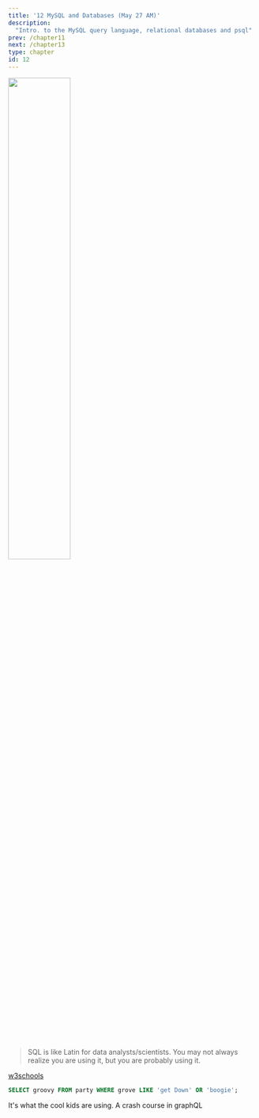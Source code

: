 ```yaml
---
title: '12 MySQL and Databases (May 27 AM)'
description:
  "Intro. to the MySQL query language, relational databases and psql"
prev: /chapter11
next: /chapter13
type: chapter
id: 12
---
```


<exercise id="1" title="That '70s Database Language">

<img src="https://img1.looper.com/img/gallery/we-finally-understand-why-that-70s-show-was-canceled/intro-1568723982.jpg" width="50%">

> SQL is like Latin for data analysts/scientists. You may not always realize you are using it, but you are probably using it.

[w3schools](https://www.w3schools.com/sql/default.asp)

```sql
SELECT groovy FROM party WHERE grove LIKE 'get Down' OR 'boogie'; 

```


</exercise>

<exercise id="2" title="GraphQL">

It's what the cool kids are using.  A crash course in graphQL

</exercise>
